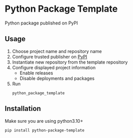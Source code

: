 # Python Package Template
Python package published on PyPI

## Usage
1) Choose project name and repository name
2) Configure trusted publisher on [PyPI](https://pypi.org/manage/account/publishing/)
3) Instantiate new repository from the template repository 
4) Configure displayed project information
   * Enable releases
   * Disable deployments and packages
5) Run
     ```shell
     python_package_template
     ```
## Installation

Make sure you are using python3.10+

```shell
pip install python-package-template
```
